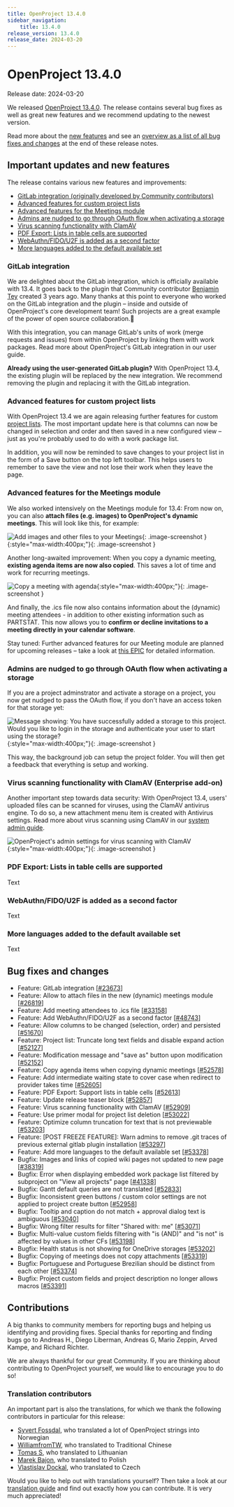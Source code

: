 ```yaml
---
title: OpenProject 13.4.0
sidebar_navigation:
    title: 13.4.0
release_version: 13.4.0
release_date: 2024-03-20
---
```


# OpenProject 13.4.0

Release date: 2024-03-20

We released [OpenProject 13.4.0](https://community.openproject.org/versions/1984). The release contains several bug fixes as well as great new features and we recommend updating to the newest version.

Read more about the [new features](#important-updates-and-new-features) and see an [overview as a list of all bug fixes and changes](#bug-fixes-and-changes) at the end of these release notes.

## Important updates and new features

The release contains various new features and improvements:

- [GitLab integration (originally developed by Community contributors)](#gitlab-integration)
- [Advanced features for custom project lists](#advanced-features-for-custom-project-lists)
- [Advanced features for the Meetings module](#advanced-features-for-the-meetings-module)
- [Admins are nudged to go through OAuth flow when activating a storage](#admin-are-nudged-to-go-through-oauth-flow-when-activating-a-storage)
- [Virus scanning functionality with ClamAV](#virus-scanning-functionality-with-clamav)
- [PDF Export: Lists in table cells are supported](#pdf-export-lists-in-table-cells-are-supported)
- [WebAuthn/FIDO/U2F is added as a second factor](#webauthnfidou2f-is-added-as-a-second-factor)
- [More languages added to the default available set](#more-languages-added-to-the-default-available-set)

### GitLab integration

We are delighted about the GitLab integration, which is officially available with 13.4. It goes back to the plugin that Community contributor [Benjamin Tey](https://community.openproject.org/users/69094) created 3 years ago. Many thanks at this point to everyone who worked on the GitLab integration and the plugin – inside and outside of OpenProject's core development team! Such projects are a great example of the power of open source collaboration.💙

With this integration, you can manage GitLab's units of work (merge requests and issues) from within OpenProject by linking them with work packages. Read more about OpenProject's GitLab integration in our user guide.

<div class="blog-box-info">	

**Already using the user-generated GitLab plugin?** With OpenProject 13.4, the existing plugin will be replaced by the new integration. We recommend removing the plugin and replacing it with the GitLab integration.

</div>

### Advanced features for custom project lists

With OpenProject 13.4 we are again releasing further features for custom [project lists](https://www.openproject.org/docs/user-guide/projects/project-lists/). The most important update here is that columns can now be changed in selection and order and then saved in a new configured view – just as you're probably used to do with a work package list.

In addition, you will now be reminded to save changes to your project list in the form of a Save button on the top left toolbar. This helps users to remember to save the view and not lose their work when they leave the page.

### Advanced features for the Meetings module

We also worked intensively on the Meetings module for 13.4: From now on, you can also **attach files (e.g. images) to OpenProject's dynamic meetings**. This will look like this, for example:

![Add images and other files to your Meetings](meetings-openproject-13-4-files.png){: .image-screenshot }{:style="max-width:400px;"}{: .image-screenshot }

Another long-awaited improvement: When you copy a dynamic meeting, **existing agenda items are now also copied**. This saves a lot of time and work for recurring meetings.

![Copy a meeting with agenda](openproject-13-4-meetings-copy-agenda-highlighted.png){:style="max-width:400px;"}{: .image-screenshot }

And finally, the .ics file now also contains information about the (dynamic) meeting attendees - in addition to other existing information such as PARTSTAT. This now allows you to **confirm or decline invitations to a meeting directly in your calendar software**. 

<div class="blog-box-info">

Stay tuned: Further advanced features for our Meeting module are planned for upcoming releases – take a look at [this EPIC](https://community.openproject.org/projects/openproject/work_packages/52820/activity?query_id=4929) for detailed information.

</div>

### Admins are nudged to go through OAuth flow when activating a storage

If you are a project adminstrator and activate a storage on a project, you now get nudged to pass the OAuth flow, if you don't have an access token for that storage yet:

![Message showing: You have successfully added a storage to this project. Would you like to login in the storage and authenticate your user to start using the storage?](oopenproject-13-4-nudge-oauth.png){:style="max-width:400px;"}{: .image-screenshot }

This way, the background job can setup the project folder. You will then get a feedback that everything is setup and working.

### Virus scanning functionality with ClamAV (Enterprise add-on)

Another important step towards data security: With OpenProject 13.4, users' uploaded files can be scanned for viruses, using the ClamAV antivirus engine. To do so, a new attachment menu item is created with Antivirus settings. Read more about virus scanning using ClamAV in our [system admin guide](/docs/system-admin-guide/attachments/virus-scanning/#virus-scanning).

![OpenProject's admin settings for virus scanning with ClamAV](/docs/system-admin-guide-attachments/virus-scanning/openproject_system_settings_virus_scanning.png){:style="max-width:400px;"}{: .image-screenshot }

### PDF Export: Lists in table cells are supported

Text 

### WebAuthn/FIDO/U2F is added as a second factor

Text

### More languages added to the default available set

Text

## Bug fixes and changes

<!-- Warning: Anything within the below lines will be automatically removed by the release script -->
<!-- BEGIN AUTOMATED SECTION -->

- Feature: GitLab integration \[[#23673](https://community.openproject.org/wp/23673)\]
- Feature: Allow to attach files in the new (dynamic) meetings module \[[#26819](https://community.openproject.org/wp/26819)\]
- Feature: Add meeting attendees to .ics file  \[[#33158](https://community.openproject.org/wp/33158)\]
- Feature: Add WebAuthn/FIDO/U2F as a second factor \[[#48743](https://community.openproject.org/wp/48743)\]
- Feature: Allow columns to be changed (selection, order) and persisted \[[#51670](https://community.openproject.org/wp/51670)\]
- Feature: Project list: Truncate long text fields and disable expand action \[[#52127](https://community.openproject.org/wp/52127)\]
- Feature: Modification message and "save as" button upon modification \[[#52152](https://community.openproject.org/wp/52152)\]
- Feature: Copy agenda items when copying dynamic meetings \[[#52578](https://community.openproject.org/wp/52578)\]
- Feature: Add intermediate waiting state to cover case when redirect to provider takes time \[[#52605](https://community.openproject.org/wp/52605)\]
- Feature: PDF Export: Support lists in table cells \[[#52613](https://community.openproject.org/wp/52613)\]
- Feature: Update release teaser block \[[#52857](https://community.openproject.org/wp/52857)\]
- Feature: Virus scanning functionality with ClamAV \[[#52909](https://community.openproject.org/wp/52909)\]
- Feature: Use primer modal for project list deletion \[[#53022](https://community.openproject.org/wp/53022)\]
- Feature: Optimize column truncation for text that is not previewable \[[#53203](https://community.openproject.org/wp/53203)\]
- Feature: \[POST FREEZE FEATURE\]: Warn admins to remove .git traces of previous external gitlab plugin installation \[[#53297](https://community.openproject.org/wp/53297)\]
- Feature: Add more languages to the default available set \[[#53378](https://community.openproject.org/wp/53378)\]
- Bugfix: Images and links of copied wiki pages not updated to new page \[[#38319](https://community.openproject.org/wp/38319)\]
- Bugfix: Error when displaying embedded work package list filtered by subproject on "View all projects" page \[[#41338](https://community.openproject.org/wp/41338)\]
- Bugfix: Gantt default queries are not translated \[[#52833](https://community.openproject.org/wp/52833)\]
- Bugfix: Inconsistent green buttons / custom color settings are not applied to project create button \[[#52958](https://community.openproject.org/wp/52958)\]
- Bugfix: Tooltip and caption do not match + approval dialog text is ambiguous \[[#53040](https://community.openproject.org/wp/53040)\]
- Bugfix: Wrong filter results for filter "Shared with: me" \[[#53071](https://community.openproject.org/wp/53071)\]
- Bugfix: Multi-value custom fields filtering with "is (AND)" and "is not" is affected by values in other CFs \[[#53198](https://community.openproject.org/wp/53198)\]
- Bugfix: Health status is not showing for OneDrive storages \[[#53202](https://community.openproject.org/wp/53202)\]
- Bugfix: Copying of meetings does not copy attachments \[[#53319](https://community.openproject.org/wp/53319)\]
- Bugfix: Portuguese and Portuguese Brezilian should be distinct from each other \[[#53374](https://community.openproject.org/wp/53374)\]
- Bugfix: Project custom fields and project description no longer allows macros \[[#53391](https://community.openproject.org/wp/53391)\]

<!-- END AUTOMATED SECTION -->
<!-- Warning: Anything above this line will be automatically removed by the release script -->

## Contributions
A big thanks to community members for reporting bugs and helping us identifying and providing fixes. Special thanks for reporting and finding bugs go to Andreas H., Diego Liberman, Andreas G, Mario Zeppin, Arved Kampe, and Richard Richter.

We are always thankful for our great Community. If you are thinking about contributing to OpenProject yourself, we would like to encourage you to do so! 

### Translation contributors

An important part is also the translations, for which we thank the following contributors in particular for this release: 
- [Syvert Fossdal](https://crowdin.com/profile/syvert), who translated a lot of OpenProject strings into Norwegian
- [WilliamfromTW](https://crowdin.com/profile/williamfromtw), who translated to Traditional Chinese
- [Tomas S](https://crowdin.com/profile/tomass), who translated to Lithuanian
- [Marek Bajon](https://crowdin.com/profile/mbajon), who translated to Polish
- [Vlastislav Dockal](https://crowdin.com/profile/vdockal), who translated to Czech

Would you like to help out with translations yourself? Then take a look at our [translation guide](https://www.openproject.org/docs/development/translate-openproject/) and find out exactly how you can contribute. It is very much appreciated!